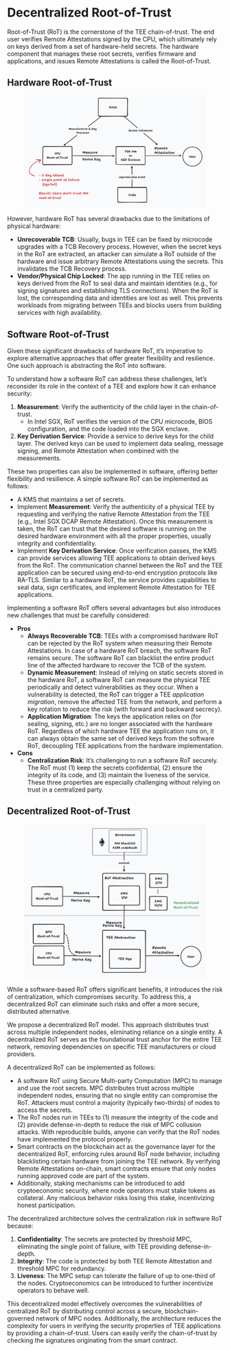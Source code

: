 # Decentralized Root-of-Trust

Root-of-Trust (RoT) is the cornerstone of the TEE chain-of-trust. The end user verifies Remote Attestations signed by the CPU, which ultimately rely on keys derived from a set of hardware-held secrets. The hardware component that manages these root secrets, verifies firmware and applications, and issues Remote Attestations is called the Root-of-Trust.

## Hardware Root-of-Trust <a href="#p-8175-hardware-root-of-trust-1" id="p-8175-hardware-root-of-trust-1"></a>

<figure><img src="../../.gitbook/assets/image (5).png" alt=""><figcaption></figcaption></figure>

However, hardware RoT has several drawbacks due to the limitations of physical hardware:

* **Unrecoverable TCB**: Usually, bugs in TEE can be fixed by microcode upgrades with a TCB Recovery process. However, when the secret keys in the RoT are extracted, an attacker can simulate a RoT outside of the hardware and issue arbitrary Remote Attestations using the secrets. This invalidates the TCB Recovery process.
* **Vendor/Physical Chip Locked**: The app running in the TEE relies on keys derived from the RoT to seal data and maintain identities (e.g., for signing signatures and establishing TLS connections). When the RoT is lost, the corresponding data and identities are lost as well. This prevents workloads from migrating between TEEs and blocks users from building services with high availability.

## Software Root-of-Trust <a href="#p-8175-software-root-of-trust-2" id="p-8175-software-root-of-trust-2"></a>

Given these significant drawbacks of hardware RoT, it’s imperative to explore alternative approaches that offer greater flexibility and resilience. One such approach is abstracting the RoT into software.

To understand how a software RoT can address these challenges, let’s reconsider its role in the context of a TEE and explore how it can enhance security:

1. **Measurement**: Verify the authenticity of the child layer in the chain-of-trust.
   * In Intel SGX, RoT verifies the version of the CPU microcode, BIOS configuration, and the code loaded into the SGX enclave.
2. **Key Derivation Service**: Provide a service to derive keys for the child layer. The derived keys can be used to implement data sealing, message signing, and Remote Attestation when combined with the measurements.

These two properties can also be implemented in software, offering better flexibility and resilience. A simple software RoT can be implemented as follows:

* A KMS that maintains a set of secrets.
* Implement **Measurement**: Verify the authenticity of a physical TEE by requesting and verifying the native Remote Attestation from the TEE (e.g., Intel SGX DCAP Remote Attestation). Once this measurement is taken, the RoT can trust that the desired software is running on the desired hardware environment with all the proper properties, usually integrity and confidentiality.
* Implement **Key Derivation Service**: Once verification passes, the KMS can provide services allowing TEE applications to obtain derived keys from the RoT. The communication channel between the RoT and the TEE application can be secured using end-to-end encryption protocols like RA-TLS. Similar to a hardware RoT, the service provides capabilities to seal data, sign certificates, and implement Remote Attestation for TEE applications.

Implementing a software RoT offers several advantages but also introduces new challenges that must be carefully considered:

* **Pros**
  * **Always Recoverable TCB**: TEEs with a compromised hardware RoT can be rejected by the RoT system when measuring their Remote Attestations. In case of a hardware RoT breach, the software RoT remains secure. The software RoT can blacklist the entire product line of the affected hardware to recover the TCB of the system.
  * **Dynamic Measurement**: Instead of relying on static secrets stored in the hardware RoT, a software RoT can measure the physical TEE periodically and detect vulnerabilities as they occur. When a vulnerability is detected, the RoT can trigger a TEE _application migration_, remove the affected TEE from the network, and perform a key rotation to reduce the risk (with forward and backward secrecy).
  * **Application Migration**: The keys the application relies on (for sealing, signing, etc.) are no longer associated with the hardware RoT. Regardless of which hardware TEE the application runs on, it can always obtain the same set of derived keys from the software RoT, decoupling TEE applications from the hardware implementation.
* **Cons**
  * **Centralization Risk**: It’s challenging to run a software RoT securely. The RoT must (1) keep the secrets confidential, (2) ensure the integrity of its code, and (3) maintain the liveness of the service. These three properties are especially challenging without relying on trust in a centralized party.

## Decentralized Root-of-Trust <a href="#p-8175-decentralized-root-of-trust-3" id="p-8175-decentralized-root-of-trust-3"></a>

<figure><img src="../../.gitbook/assets/image (6).png" alt=""><figcaption></figcaption></figure>

While a software-based RoT offers significant benefits, it introduces the risk of centralization, which compromises security. To address this, a decentralized RoT can eliminate such risks and offer a more secure, distributed alternative.

We propose a decentralized RoT model. This approach distributes trust across multiple independent nodes, eliminating reliance on a single entity. A decentralized RoT serves as the foundational trust anchor for the entire TEE network, removing dependencies on specific TEE manufacturers or cloud providers.

A decentralized RoT can be implemented as follows:

* A software RoT using Secure Multi-party Computation (MPC) to manage and use the root secrets. MPC distributes trust across multiple independent nodes, ensuring that no single entity can compromise the RoT. Attackers must control a majority (typically two-thirds) of nodes to access the secrets.
* The RoT nodes run in TEEs to (1) measure the integrity of the code and (2) provide defense-in-depth to reduce the risk of MPC collusion attacks. With reproducible builds, anyone can verify that the RoT nodes have implemented the protocol properly.
* Smart contracts on the blockchain act as the governance layer for the decentralized RoT, enforcing rules around RoT node behavior, including blacklisting certain hardware from joining the TEE network. By verifying Remote Attestations on-chain, smart contracts ensure that only nodes running approved code are part of the system.
* Additionally, staking mechanisms can be introduced to add cryptoeconomic security, where node operators must stake tokens as collateral. Any malicious behavior risks losing this stake, incentivizing honest participation.

The decentralized architecture solves the centralization risk in software RoT because:

1. **Confidentiality**: The secrets are protected by threshold MPC, eliminating the single point of failure, with TEE providing defense-in-depth.
2. **Integrity**: The code is protected by both TEE Remote Attestation and threshold MPC for redundancy.
3. **Liveness**: The MPC setup can tolerate the failure of up to one-third of the nodes. Cryptoeconomics can be introduced to further incentivize operators to behave well.

This decentralized model effectively overcomes the vulnerabilities of centralized RoT by distributing control across a secure, blockchain-governed network of MPC nodes. Additionally, the architecture reduces the complexity for users in verifying the security properties of TEE applications by providing a chain-of-trust. Users can easily verify the chain-of-trust by checking the signatures originating from the smart contract.
